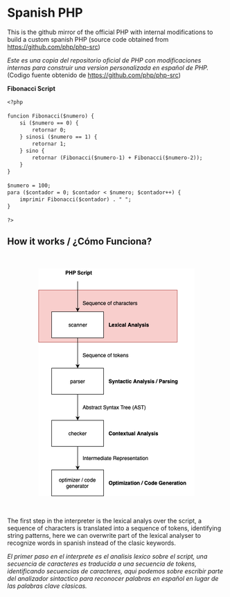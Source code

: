 # Spanish PHP

This is the github mirror of the official PHP with internal modifications to build a custom spanish PHP (source code obtained from https://github.com/php/php-src)
 
_Este es una copia del repositorio oficial de PHP con modificaciones internas para construir una version personalizada en español de PHP._ (Codigo fuente obtenido de https://github.com/php/php-src)

**Fibonacci Script**

```
<?php    

funcion Fibonacci($numero) {
    si ($numero == 0) {
        retornar 0;     
    } sinosi ($numero == 1) {
        retornar 1;     
    } sino {
        retornar (Fibonacci($numero-1) + Fibonacci($numero-2)); 
    }
}
  
$numero = 100; 
para ($contador = 0; $contador < $numero; $contador++) {   
    imprimir Fibonacci($contador) . " "; 
}

?>
```

## How it works / ¿Cómo Funciona?

<br/>

<center>

  ![interpreter](PHPInterpreter.png)

</center>

<br/>

The first step in the interpreter is the lexical analys over the script, a sequence of characters is translated into a sequence of tokens, identifying string patterns, here we can overwrite part of the lexical analyser to recognize words in spanish instead of the clasic keywords.

_El primer paso en el interprete es el analisis lexico sobre el script, una secuencia de caracteres es traducida a una secuencia de tokens, identificando secuencias de caracteres, aqui podemos sobre escribir parte del analizador sintactico para reconocer palabras en español en lugar de las palabras clave clasicas._

